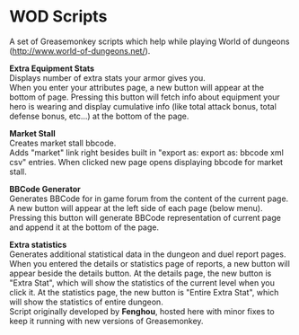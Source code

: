 WOD Scripts
===

A set of Greasemonkey scripts which help while playing World of dungeons (http://www.world-of-dungeons.net/).


<b>Extra Equipment Stats</b><br/>
Displays number of extra stats your armor gives you.<br/>
When you enter your attributes page, a new button will appear at the bottom of page. 
Pressing this button will fetch info about equipment your hero is wearing and display cumulative info (like total attack bonus, total defense bonus, etc...) at the bottom of the page.


<b>Market Stall</b><br/>
Creates market stall bbcode.<br/>
Adds "market" link right besides built in "export as: export as: bbcode xml csv" entries.
When clicked new page opens displaying bbcode for market stall.

<b>BBCode Generator</b><br/>
Generates BBCode for in game forum from the content of the current page.<br/>
A new button will appear at the left side of each page (below menu).
Pressing this button will generate BBCode representation of current page and append it at the bottom of the page.

<b>Extra statistics</b><br/>
Generates additional statistical data in the dungeon and duel report pages.<br/>
When you entered the details or statistics page of reports, a new button will appear beside the details button. 
At the details page, the new button is "Extra Stat", which will show the statistics of the current level when you click it. 
At the statistics page, the new button is "Entire Extra Stat", which will show the statistics of entire dungeon.<br/>
Script originally developed by <b>Fenghou</b>, hosted here with minor fixes to keep it running with new versions of Greasemonkey.
